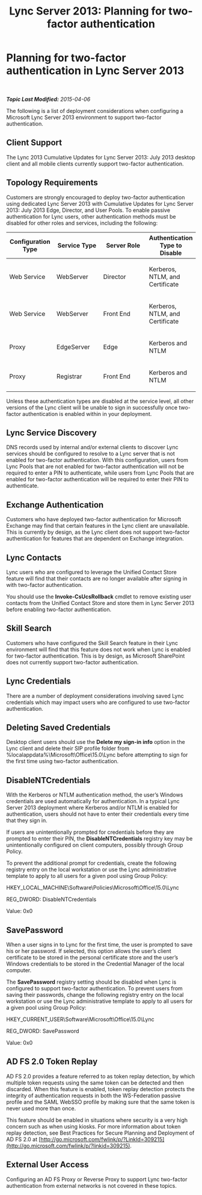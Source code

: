 ﻿---
title: 'Lync Server 2013: Planning for two-factor authentication'
TOCTitle: Planning for two-factor authentication
ms:assetid: 16f08710-8961-4659-acbf-ebb95a198fb4
ms:mtpsurl: https://technet.microsoft.com/en-us/library/Dn308562(v=OCS.15)
ms:contentKeyID: 54973683
ms.date: 04/06/2015
mtps_version: v=OCS.15
---

<div data-xmlns="http://www.w3.org/1999/xhtml">

<div class="topic" data-xmlns="http://www.w3.org/1999/xhtml" data-msxsl="urn:schemas-microsoft-com:xslt" data-cs="http://msdn.microsoft.com/en-us/">

<div data-asp="http://msdn2.microsoft.com/asp">

# Planning for two-factor authentication in Lync Server 2013

</div>

<div id="mainSection">

<div id="mainBody">

<span> </span>

_**Topic Last Modified:** 2015-04-06_

The following is a list of deployment considerations when configuring a Microsoft Lync Server 2013 environment to support two-factor authentication.

<div>

## Client Support

The Lync 2013 Cumulative Updates for Lync Server 2013: July 2013 desktop client and all mobile clients currently support two-factor authentication.

</div>

<div>

## Topology Requirements

Customers are strongly encouraged to deploy two-factor authentication using dedicated Lync Server 2013 with Cumulative Updates for Lync Server 2013: July 2013 Edge, Director, and User Pools. To enable passive authentication for Lync users, other authentication methods must be disabled for other roles and services, including the following:


<table>
<colgroup>
<col style="width: 25%" />
<col style="width: 25%" />
<col style="width: 25%" />
<col style="width: 25%" />
</colgroup>
<thead>
<tr class="header">
<th>Configuration Type</th>
<th>Service Type</th>
<th>Server Role</th>
<th>Authentication Type to Disable</th>
</tr>
</thead>
<tbody>
<tr class="odd">
<td><p>Web Service</p></td>
<td><p>WebServer</p></td>
<td><p>Director</p></td>
<td><p>Kerberos, NTLM, and Certificate</p></td>
</tr>
<tr class="even">
<td><p>Web Service</p></td>
<td><p>WebServer</p></td>
<td><p>Front End</p></td>
<td><p>Kerberos, NTLM, and Certificate</p></td>
</tr>
<tr class="odd">
<td><p>Proxy</p></td>
<td><p>EdgeServer</p></td>
<td><p>Edge</p></td>
<td><p>Kerberos and NTLM</p></td>
</tr>
<tr class="even">
<td><p>Proxy</p></td>
<td><p>Registrar</p></td>
<td><p>Front End</p></td>
<td><p>Kerberos and NTLM</p></td>
</tr>
</tbody>
</table>


Unless these authentication types are disabled at the service level, all other versions of the Lync client will be unable to sign in successfully once two-factor authentication is enabled within in your deployment.

</div>

<div>

## Lync Service Discovery

DNS records used by internal and/or external clients to discover Lync services should be configured to resolve to a Lync server that is not enabled for two-factor authentication. With this configuration, users from Lync Pools that are not enabled for two-factor authentication will not be required to enter a PIN to authenticate, while users from Lync Pools that are enabled for two-factor authentication will be required to enter their PIN to authenticate.

</div>

<div>

## Exchange Authentication

Customers who have deployed two-factor authentication for Microsoft Exchange may find that certain features in the Lync client are unavailable. This is currently by design, as the Lync client does not support two-factor authentication for features that are dependent on Exchange integration.

</div>

<div>

## Lync Contacts

Lync users who are configured to leverage the Unified Contact Store feature will find that their contacts are no longer available after signing in with two-factor authentication.

You should use the **Invoke-CsUcsRollback** cmdlet to remove existing user contacts from the Unified Contact Store and store them in Lync Server 2013 before enabling two-factor authentication.

</div>

<div>

## Skill Search

Customers who have configured the Skill Search feature in their Lync environment will find that this feature does not work when Lync is enabled for two-factor authentication. This is by design, as Microsoft SharePoint does not currently support two-factor authentication.

</div>

<div>

## Lync Credentials

There are a number of deployment considerations involving saved Lync credentials which may impact users who are configured to use two-factor authentication.

<div>

## Deleting Saved Credentials

Desktop client users should use the **Delete my sign-in info** option in the Lync client and delete their SIP profile folder from %localappdata%\\Microsoft\\Office\\15.0\\Lync before attempting to sign for the first time using two-factor authentication.

</div>

<div>

## DisableNTCredentials

With the Kerberos or NTLM authentication method, the user’s Windows credentials are used automatically for authentication. In a typical Lync Server 2013 deployment where Kerberos and/or NTLM is enabled for authentication, users should not have to enter their credentials every time that they sign in.

If users are unintentionally prompted for credentials before they are prompted to enter their PIN, the **DisableNTCredentials** registry key may be unintentionally configured on client computers, possibly through Group Policy.

To prevent the additional prompt for credentials, create the following registry entry on the local workstation or use the Lync administrative template to apply to all users for a given pool using Group Policy:

HKEY\_LOCAL\_MACHINE\\Software\\Policies\\Microsoft\\Office\\15.0\\Lync

REG\_DWORD: DisableNTCredentials

Value: 0x0

</div>

<div>

## SavePassword

When a user signs in to Lync for the first time, the user is prompted to save his or her password. If selected, this option allows the user’s client certificate to be stored in the personal certificate store and the user’s Windows credentials to be stored in the Credential Manager of the local computer.

The **SavePassword** registry setting should be disabled when Lync is configured to support two-factor authentication. To prevent users from saving their passwords, change the following registry entry on the local workstation or use the Lync administrative template to apply to all users for a given pool using Group Policy:

HKEY\_CURRENT\_USER\\Software\\Microsoft\\Office\\15.0\\Lync

REG\_DWORD: SavePassword

Value: 0x0

</div>

</div>

<div>

## AD FS 2.0 Token Replay

AD FS 2.0 provides a feature referred to as token replay detection, by which multiple token requests using the same token can be detected and then discarded. When this feature is enabled, token replay detection protects the integrity of authentication requests in both the WS-Federation passive profile and the SAML WebSSO profile by making sure that the same token is never used more than once.

This feature should be enabled in situations where security is a very high concern such as when using kiosks. For more information about token replay detection, see Best Practices for Secure Planning and Deployment of AD FS 2.0 at [http://go.microsoft.com/fwlink/p/?LinkId=309215](http://go.microsoft.com/fwlink/p/?linkid=309215).

</div>

<div>

## External User Access

Configuring an AD FS Proxy or Reverse Proxy to support Lync two-factor authentication from external networks is not covered in these topics.

</div>

</div>

<span> </span>

</div>

</div>

</div>

